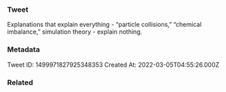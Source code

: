### Tweet
Explanations that explain everything - “particle collisions,” “chemical imbalance,” simulation theory - explain nothing.

### Metadata
Tweet ID: 1499971827925348353
Created At: 2022-03-05T04:55:26.000Z

### Related

